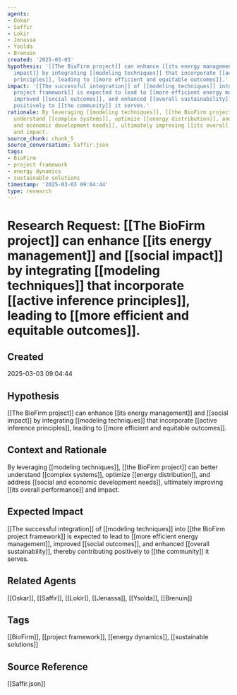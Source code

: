 ```yaml
---
agents:
- Oskar
- Saffir
- Lokir
- Jenassa
- Ysolda
- Brenuin
created: '2025-03-03'
hypothesis: '[[The BioFirm project]] can enhance [[its energy management]] and [[social
  impact]] by integrating [[modeling techniques]] that incorporate [[active inference
  principles]], leading to [[more efficient and equitable outcomes]].'
impact: '[[The successful integration]] of [[modeling techniques]] into [[the BioFirm
  project framework]] is expected to lead to [[more efficient energy management]],
  improved [[social outcomes]], and enhanced [[overall sustainability]], thereby contributing
  positively to [[the community]] it serves.'
rationale: By leveraging [[modeling techniques]], [[the BioFirm project]] can better
  understand [[complex systems]], optimize [[energy distribution]], and address [[social
  and economic development needs]], ultimately improving [[its overall performance]]
  and impact.
source_chunk: chunk_5
source_conversation: Saffir.json
tags:
- BioFirm
- project framework
- energy dynamics
- sustainable solutions
timestamp: '2025-03-03 09:04:44'
type: research
---
```


# Research Request: [[The BioFirm project]] can enhance [[its energy management]] and [[social impact]] by integrating [[modeling techniques]] that incorporate [[active inference principles]], leading to [[more efficient and equitable outcomes]].

## Created
2025-03-03 09:04:44

## Hypothesis
[[The BioFirm project]] can enhance [[its energy management]] and [[social impact]] by integrating [[modeling techniques]] that incorporate [[active inference principles]], leading to [[more efficient and equitable outcomes]].

## Context and Rationale
By leveraging [[modeling techniques]], [[the BioFirm project]] can better understand [[complex systems]], optimize [[energy distribution]], and address [[social and economic development needs]], ultimately improving [[its overall performance]] and impact.

## Expected Impact
[[The successful integration]] of [[modeling techniques]] into [[the BioFirm project framework]] is expected to lead to [[more efficient energy management]], improved [[social outcomes]], and enhanced [[overall sustainability]], thereby contributing positively to [[the community]] it serves.

## Related Agents
[[Oskar]], [[Saffir]], [[Lokir]], [[Jenassa]], [[Ysolda]], [[Brenuin]]

## Tags
[[BioFirm]], [[project framework]], [[energy dynamics]], [[sustainable solutions]]

## Source Reference
[[Saffir.json]]
